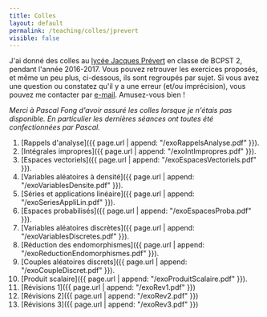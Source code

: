 ```yaml
---
title: Colles
layout: default
permalink: /teaching/colles/jprevert
visible: false
---
```


J'ai donné des colles au [lycée Jacques
Prévert](http://bcpst.prevert.free.fr/) en classe de BCPST 2, pendant l'année
2016-2017. Vous pouvez
retrouver les exercices proposés, et même un peu plus, ci-dessous, ils sont
regroupés par sujet. Si vous avez une question ou
constatez qu'il y a une erreur (et/ou imprécision), vous pouvez me contacter par
[e-mail](mailto:{{site.email}}). Amusez-vous bien !

*Merci à Pascal Fong d'avoir assuré les colles lorsque je n'étais pas
disponible. En particulier les dernières séances ont toutes été confectionnées
par Pascal.*

1. [Rappels d'analyse]({{ page.url | append: "/exoRappelsAnalyse.pdf" }}).
2. [Intégrales impropres]({{ page.url | append: "/exoIntImpropres.pdf" }}).
3. [Espaces vectoriels]({{ page.url | append: "/exoEspacesVectoriels.pdf" }}).
4. [Variables aléatoires à densité]({{ page.url | append: "/exoVariablesDensite.pdf" }}).
5. [Séries et applications linéaire]({{ page.url | append: "/exoSeriesAppliLin.pdf" }}).
6. [Espaces probabilisés]({{ page.url | append: "/exoEspacesProba.pdf" }}).
7. [Variables aléatoires discrètes]({{ page.url | append: "/exoVariablesDiscretes.pdf" }}).
8. [Réduction des endomorphismes]({{ page.url | append: "/exoReductionEndomorphismes.pdf" }}).
9. [Couples aléatoires discrets]({{ page.url | append: "/exoCoupleDiscret.pdf" }}).
10. [Produit scalaire]({{ page.url | append: "/exoProduitScalaire.pdf" }}).
11. [Révisions 1]({{ page.url | append: "/exoRev1.pdf" }})
12. [Révisions 2]({{ page.url | append: "/exoRev2.pdf" }})
13. [Révisions 3]({{ page.url | append: "/exoRev3.pdf" }})
